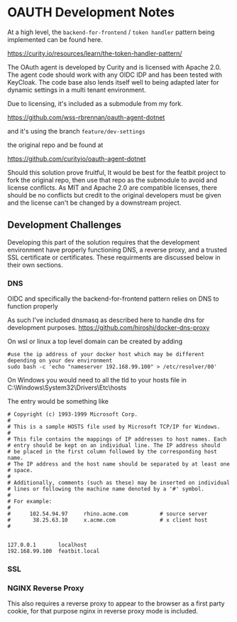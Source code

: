 # OAUTH Development Notes

At a high level, the `backend-for-frontend` / `token handler` pattern being implemented can be found here.

https://curity.io/resources/learn/the-token-handler-pattern/


The OAuth agent is developed by Curity and is licensed with Apache 2.0. The agent code should work with any OIDC IDP and has been tested with KeyCloak.  The code base also lends itself well to being adapted later for dynamic settings in a multi tenant environment.

Due to licensing, it's included as a submodule from my fork.

https://github.com/wss-rbrennan/oauth-agent-dotnet

and it's using the branch `feature/dev-settings`

the original repo and be found at 

https://github.com/curityio/oauth-agent-dotnet

Should this solution prove fruitful, It would be best for the featbit project to fork the original repo, then use that repo as the submodule to avoid and license conflicts.  As MIT and Apache 2.0 are compatible licenses, there should be no conflicts but credit to the original developers must be given and the license can't be changed by a downstream project.

## Development Challenges

Developing this part of the solution requires that the development environment have properly functioning DNS, a reverse proxy, and a trusted SSL certificate or certificates.  These requirments are discussed below in their own sections.

### DNS

OIDC and specifically the backend-for-frontend pattern relies on DNS to function properly

As such I've included dnsmasq as described here to handle dns for development purposes.
https://github.com/hiroshi/docker-dns-proxy

On wsl or linux a top level domain can be created by adding 

```
#use the ip address of your docker host which may be different depending on your dev environment
sudo bash -c 'echo "nameserver 192.168.99.100" > /etc/resolver/00'
```

On Windows you would need to all the tld to your hosts file
in C:\Windows\System32\Drivers\Etc\hosts

The entry would be something like 

```
# Copyright (c) 1993-1999 Microsoft Corp.
#
# This is a sample HOSTS file used by Microsoft TCP/IP for Windows.
#
# This file contains the mappings of IP addresses to host names. Each
# entry should be kept on an individual line. The IP address should
# be placed in the first column followed by the corresponding host name.
# The IP address and the host name should be separated by at least one
# space.
#
# Additionally, comments (such as these) may be inserted on individual
# lines or following the machine name denoted by a '#' symbol.
#
# For example:
#
#      102.54.94.97     rhino.acme.com          # source server
#       38.25.63.10     x.acme.com              # x client host
#


127.0.0.1       localhost
192.168.99.100  featbit.local
```

### SSL


### NGINX Reverse Proxy
This also requires a reverse proxy to appear to the browser as a first party cookie, for that purpose nginx in reverse proxy mode is included.





